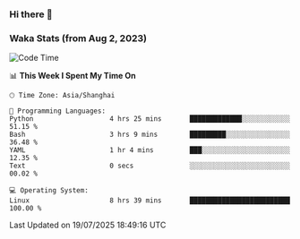 ### Hi there 👋

### Waka Stats (from Aug 2, 2023)

<!--START_SECTION:waka-->
![Code Time](http://img.shields.io/badge/Code%20Time-957%20hrs%206%20mins-blue)

📊 **This Week I Spent My Time On** 

```text
🕑︎ Time Zone: Asia/Shanghai

💬 Programming Languages: 
Python                   4 hrs 25 mins       █████████████░░░░░░░░░░░░   51.15 % 
Bash                     3 hrs 9 mins        █████████░░░░░░░░░░░░░░░░   36.48 % 
YAML                     1 hr 4 mins         ███░░░░░░░░░░░░░░░░░░░░░░   12.35 % 
Text                     0 secs              ░░░░░░░░░░░░░░░░░░░░░░░░░   00.02 % 

💻 Operating System: 
Linux                    8 hrs 39 mins       █████████████████████████   100.00 % 
```


 Last Updated on 19/07/2025 18:49:16 UTC
<!--END_SECTION:waka-->
